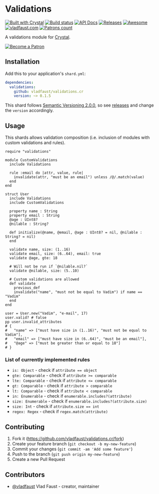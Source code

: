 # Validations

[![Built with Crystal](https://img.shields.io/badge/built%20with-crystal-000000.svg?style=flat-square)](https://crystal-lang.org/)
[![Build status](https://img.shields.io/travis/vladfaust/validations.cr/master.svg?style=flat-square)](https://travis-ci.org/vladfaust/validations.cr)
[![API Docs](https://img.shields.io/badge/api_docs-online-brightgreen.svg?style=flat-square)](https://github.vladfaust.com/validations.cr)
[![Releases](https://img.shields.io/github/release/vladfaust/validations.cr.svg?style=flat-square)](https://github.com/vladfaust/validations.cr/releases)
[![Awesome](https://github.com/vladfaust/awesome/blob/badge-flat-alternative/media/badge-flat-alternative.svg)](https://github.com/veelenga/awesome-crystal)
[![vladfaust.com](https://img.shields.io/badge/style-.com-lightgrey.svg?longCache=true&style=flat-square&label=vladfaust&colorB=0a83d8)](https://vladfaust.com)
[![Patrons count](https://img.shields.io/badge/dynamic/json.svg?label=patrons&url=https://www.patreon.com/api/user/11296360&query=$.included[0].attributes.patron_count&style=flat-square&colorB=red&maxAge=86400)](https://www.patreon.com/vladfaust)

A validations module for [Crystal](https://crystal-lang.org/).

[![Become a Patron](https://vladfaust.com/img/patreon-small.svg)](https://www.patreon.com/vladfaust)

## Installation

Add this to your application's `shard.yml`:

```yaml
dependencies:
  validations:
    github: vladfaust/validations.cr
    version: ~> 0.1.5
```

This shard follows [Semantic Versioning 2.0.0](https://semver.org/), so see [releases](https://github.com/vladfaust/callbacks.cr/releases) and change the `version` accordingly.

## Usage

This shards allows validation composition (i.e. inclusion of modules with custom validations and rules).

```crystal
require "validations"

module CustomValidations
  include Validations

  rule :email do |attr, value, rule|
    invalidate(attr, "must be an email") unless /@/.match(value)
  end
end

struct User
  include Validations
  include CustomValidations

  property name : String
  property email : String
  @age : UInt8?
  @nilable : String?

  def initialize(@name, @email, @age : UInt8? = nil, @nilable : String? = nil)
  end

  validate name, size: (1..16)
  validate email, size: (6..64), email: true
  validate @age, gte: 18

  # Will not be run if `@nilable.nil?`
  validate @nilable, size: (5..10)

  # Custom validations are allowed
  def validate
    previous_def
    invalidate("name", "must not be equal to Vadim") if name == "Vadim"
  end
end

user = User.new("Vadim", "e-mail", 17)
user.valid? # false
pp user.invalid_attributes
# {
#   "name" => ["must have size in (1..16)", "must not be equal to Vadim"],
#   "email" => ["must have size in (6..64)", "must be an email"],
#   "@age" => ["must be greater than or equal to 18"]
# }
```

### List of currently implemented rules

* `is: Object` - check if `attribute == object`
* `gte: Comparable` - check if `attribute >= comparable`
* `lte: Comparable` - check if `attribute <= comparable`
* `gt: Comparable` - check if `attribute > comparable`
* `lt: Comparable` - check if `attribute < comparable`
* `in: Enumerable` - check if `enumerable.includes?(attribute)`
* `size: Enumerable` - check if `enumerable.includes?(attribute.size)`
* `size: Int` - check if `attribute.size == int`
* `regex: Regex` - check if `regex.match(attribute)`

## Contributing

1. Fork it (<https://github.com/vladfaust/validations.cr/fork>)
2. Create your feature branch (`git checkout -b my-new-feature`)
3. Commit your changes (`git commit -am 'Add some feature'`)
4. Push to the branch (`git push origin my-new-feature`)
5. Create a new Pull Request

## Contributors

- [@vladfaust](https://github.com/vladfaust) Vlad Faust - creator, maintainer
